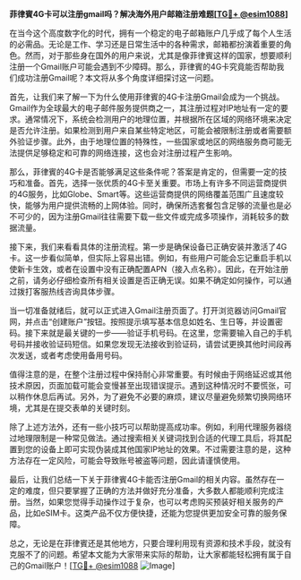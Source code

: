 **菲律賓4G卡可以注册gmail吗？解决海外用户邮箱注册难题[[TG💪+ @esim1088](https://t.me/s/esim1088)]**

在当今这个高度数字化的时代，拥有一个稳定的电子邮箱账户几乎成了每个人生活的必需品。无论是工作、学习还是日常生活中的各种需求，邮箱都扮演着重要的角色。然而，对于那些身在国外的用户来说，尤其是像菲律賓这样的国家，想要顺利注册一个Gmail账户可能会遇到不少障碍。那么，菲律賓的4G卡究竟能否帮助我们成功注册Gmail呢？本文将从多个角度详细探讨这一问题。

首先，让我们来了解一下为什么使用菲律賓的4G卡注册Gmail会成为一个挑战。Gmail作为全球最大的电子邮件服务提供商之一，其注册过程对IP地址有一定的要求。通常情况下，系统会检测用户的地理位置，并根据所在区域的网络环境来决定是否允许注册。如果检测到用户来自某些特定地区，可能会被限制注册或者需要额外验证步骤。此外，由于地理位置的特殊性，一些国家或地区的网络服务商可能无法提供足够稳定和可靠的网络连接，这也会对注册过程产生影响。

那么，菲律賓的4G卡是否能够满足这些条件呢？答案是肯定的，但需要一定的技巧和准备。首先，选择一张优质的4G卡至关重要。市场上有许多不同运营商提供的4G服务，比如Globe、Smart等。这些运营商提供的网络覆盖范围广且速度较快，能够为用户提供流畅的上网体验。同时，确保所选套餐包含足够的流量也是必不可少的，因为注册Gmail往往需要下载一些文件或完成多项操作，消耗较多的数据流量。

接下来，我们来看看具体的注册流程。第一步是确保设备已正确安装并激活了4G卡。这一步看似简单，但实际上容易出错。例如，有些用户可能会忘记重启手机以使新卡生效，或者在设置中没有正确配置APN（接入点名称）。因此，在开始注册之前，请务必仔细检查所有相关设置是否正确无误。如果不确定如何操作，可以通过拨打客服热线咨询具体步骤。

当一切准备就绪后，就可以正式进入Gmail注册页面了。打开浏览器访问Gmail官网，并点击“创建账户”按钮。按照提示填写基本信息如姓名、生日等，并设置密码。接下来就是最关键的一步——验证手机号码。在这里，您需要输入自己的手机号码并接收验证码短信。如果您发现无法接收到验证码，请尝试更换其他时间段再次发送，或者考虑使用备用号码。

值得注意的是，在整个注册过程中保持耐心非常重要。有时候由于网络延迟或其他技术原因，页面加载可能会变慢甚至出现错误提示。遇到这种情况时不要慌张，可以稍作休息后再试。另外，为了避免不必要的麻烦，建议尽量避免频繁切换网络环境，尤其是在提交表单的关键时刻。

除了上述方法外，还有一些小技巧可以帮助提高成功率。例如，利用代理服务器绕过地理限制是一种常见做法。通过搜索相关关键词找到合适的代理工具后，将其配置到您的设备上即可实现伪装成其他国家IP地址的效果。不过需要注意的是，这种方法存在一定风险，可能会导致账号被盗等问题，因此请谨慎使用。

最后，让我们总结一下关于菲律賓4G卡能否注册Gmail的相关内容。虽然存在一定的难度，但只要掌握了正确的方法并做好充分准备，大多数人都能顺利完成注册。当然，如果您觉得手动操作过于复杂，也可以考虑购买预装好相关服务的产品，比如eSIM卡。这类产品不仅方便快捷，还能为您提供更加安全可靠的服务保障。

总之，无论是在菲律賓还是其他地方，只要合理利用现有资源和技术手段，就没有克服不了的问题。希望本文能为大家带来实际的帮助，让大家都能轻松拥有属于自己的Gmail账户！[[TG💪+ @esim1088](https://t.me/s/esim1088) ![Image](https://i.postimg.cc/4NQfJmqS/Snipaste-2025-05-13-00-14-12.png)]